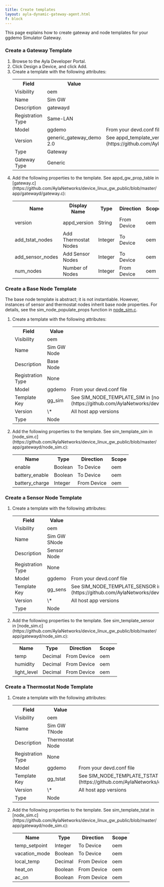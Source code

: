 ```yaml
---
title: Create templates
layout: ayla-dynamic-gateway-agent.html
f: block
---
```


This page explains how to create gateway and node templates for your ggdemo Simulator Gateway.

### Create a Gateway Template
<ol>
<li>Browse to the Ayla Developer Portal.</li>
<li>Click Design a Device, and click Add.</li>
<li>Create a template with the following attributes:
<table class="key-value-table">
<tr><th>Field</th><th>Value</th><th>Note</th></tr>
<tr><td>Visibility</td><td>oem</td><td>&nbsp;</td></tr>
<tr><td>Name</td><td>Sim GW</td><td>&nbsp;</td></tr>
<tr><td>Description</td><td>gatewayd</td><td>&nbsp;</td></tr>
<tr><td>Registration Type</td><td>Same-LAN</td><td>&nbsp;</td></tr>
<tr><td>Model</td><td>ggdemo</td><td>From your devd.conf file</td></tr>
<tr><td>Version</td><td>generic_gateway_demo 2.0</td><td>See appd_template_version in [gateway.c](https://github.com/AylaNetworks/device_linux_gw_public/blob/master/app/gatewayd/gateway.c).</td></tr>
<tr><td>Type</td><td>Gateway</td><td>&nbsp;</td></tr>
<tr><td>Gateway Type</td><td>Generic</td><td>&nbsp;</td></tr>
</table>
</li>
<li>Add the following properties to the template. See appd_gw_prop_table in [gateway.c](https://github.com/AylaNetworks/device_linux_gw_public/blob/master/app/gatewayd/gateway.c):
<table class="key-value-table">
<tr><th>Name</th><th>Display Name</th><th>Type</th><th>Direction</th><th>Scope</th></tr>
<tr><td>version</td><td>appd_version</td><td>String</td><td>From Device</td><td>oem</td></tr>
<tr><td>add_tstat_nodes</td><td>Add Thermostat Nodes</td><td>Integer</td><td>To Device</td><td>oem</td></tr>
<tr><td>add_sensor_nodes</td><td>Add Sensor Nodes</td><td>Integer</td><td>To Device</td><td>oem</td></tr>
<tr><td>num_nodes</td><td>Number of Nodes</td><td>Integer</td><td>From Device</td><td>oem</td></tr>
</table>
</li>
</ol>

### Create a Base Node Template

The base node template is abstract; it is not instantiable. However, instances of sensor and thermostat nodes inherit base node properties. For details, see the sim_node_populate_props function in [node_sim.c](https://github.com/AylaNetworks/device_linux_gw_public/blob/master/app/gatewayd/node_sim.c).

<ol>
<li>Create a template with the following attributes:
<table class="key-value-table">
<tr><th>Field</th><th>Value</th><th>Note</th></tr>
<tr><td>Visibility</td><td>oem</td><td>&nbsp;</td></tr>
<tr><td>Name</td><td>Sim GW Node</td><td>&nbsp;</td></tr>
<tr><td>Description</td><td>Base Node</td><td>&nbsp;</td></tr>
<tr><td>Registration Type</td><td>None</td><td>&nbsp;</td></tr>
<tr><td>Model</td><td>ggdemo</td><td>From your devd.conf file</td></tr>
<tr><td>Template Key</td><td>gg_sim</td><td>See SIM_NODE_TEMPLATE_SIM in [node_sim.c](https://github.com/AylaNetworks/device_linux_gw_public/blob/master/app/gatewayd/node_sim.c).</td></tr>
<tr><td>Version</td><td>\*</td><td>All host app versions</td></tr>
<tr><td>Type</td><td>Node</td><td>&nbsp;</td></tr>
</table>
</li>
<li>Add the following properties to the template. See sim_template_sim in [node_sim.c](https://github.com/AylaNetworks/device_linux_gw_public/blob/master/app/gatewayd/node_sim.c):
<table class="key-value-table">
<tr><th>Name</th><th>Type</th><th>Direction</th><th>Scope</th></tr>
<tr><td>enable</td><td>Boolean</td><td>To Device</td><td>oem</td></tr>
<tr><td>battery_enable</td><td>Boolean</td><td>To Device</td><td>oem</td></tr>
<tr><td>battery_charge</td><td>Integer</td><td>From Device</td><td>oem</td></tr>
</table>
</li>
</ol>

### Create a Sensor Node Template
<ol>
<li>Create a template with the following attributes:
<table class="key-value-table">
<tr><th>Field</th><th>Value</th><th>Note</th></tr>
<tr><td>Visibility</td><td>oem</td><td>&nbsp;</td></tr>
<tr><td>Name</td><td>Sim GW SNode</td><td>&nbsp;</td></tr>
<tr><td>Description</td><td>Sensor Node</td><td>&nbsp;</td></tr>
<tr><td>Registration Type</td><td>None</td><td>&nbsp;</td></tr>
<tr><td>Model</td><td>ggdemo</td><td>From your devd.conf file</td></tr>
<tr><td>Template Key</td><td>gg_sens</td><td>See SIM_NODE_TEMPLATE_SENSOR in [node_sim.c](https://github.com/AylaNetworks/device_linux_gw_public/blob/master/app/gatewayd/node_sim.c)</td></tr>
<tr><td>Version</td><td>\*</td><td>All host app versions</td></tr>
<tr><td>Type</td><td>Node</td><td>&nbsp;</td></tr>
</table>
</li>
<li>Add the following properties to the template. See sim_template_sensor in [node_sim.c](https://github.com/AylaNetworks/device_linux_gw_public/blob/master/app/gatewayd/node_sim.c):
<table class="key-value-table">
<tr><th>Name</th><th>Type</th><th>Direction</th><th>Scope</th></tr>
<tr><td>temp</td><td>Decimal</td><td>From Device</td><td>oem</td></tr>
<tr><td>humidity</td><td>Decimal</td><td>From Device</td><td>oem</td></tr>
<tr><td>light_level</td><td>Decimal</td><td>From Device</td><td>oem</td></tr>
</table>
</li>
</ol>

### Create a Thermostat Node Template
<ol>
<li>Create a template with the following attributes:
<table class="key-value-table">
<tr><th>Field</th><th>Value</th><th>Note</th></tr>
<tr><td>Visibility</td><td>oem</td><td>&nbsp;</td></tr>
<tr><td>Name</td><td>Sim GW TNode</td><td>&nbsp;</td></tr>
<tr><td>Description</td><td>Thermostat Node</td><td>&nbsp;</td></tr>
<tr><td>Registration Type</td><td>None</td><td>&nbsp;</td></tr>
<tr><td>Model</td><td>ggdemo</td><td>From your devd.conf file</td></tr>
<tr><td>Template Key</td><td>gg_tstat</td><td>See SIM_NODE_TEMPLATE_TSTAT in [node_sim.c](https://github.com/AylaNetworks/device_linux_gw_public/blob/master/app/gatewayd/node_sim.c).</td></tr>
<tr><td>Version</td><td>\*</td><td>All host app versions</td></tr>
<tr><td>Type</td><td>Node</td><td>&nbsp;</td></tr>
</table>
</li>
<li>Add the following properties to the template. See sim_template_tstat in [node_sim.c](https://github.com/AylaNetworks/device_linux_gw_public/blob/master/app/gatewayd/node_sim.c):
<table class="key-value-table">
<tr><th>Name</th><th>Type</th><th>Direction</th><th>Scope</th></tr>
<tr><td>temp_setpoint</td><td>Integer</td><td>To Device</td><td>oem</td></tr>
<tr><td>vacation_mode</td><td>Boolean</td><td>To Device</td><td>oem</td></tr>
<tr><td>local_temp</td><td>Decimal</td><td>From Device</td><td>oem</td></tr>
<tr><td>heat_on</td><td>Boolean</td><td>From Device</td><td>oem</td></tr>
<tr><td>ac_on</td><td>Boolean</td><td>From Device</td><td>oem</td></tr>
</table>
</li>
</ol>
